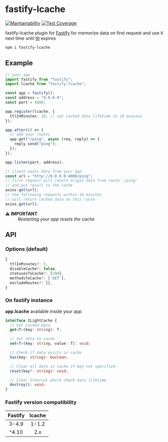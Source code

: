 # fastify-lcache

[![Maintainability](https://api.codeclimate.com/v1/badges/6dfec3501aa3eb441bab/maintainability)](https://codeclimate.com/github/denbon05/fastify-lcache/maintainability)
[![Test Coverage](https://api.codeclimate.com/v1/badges/6dfec3501aa3eb441bab/test_coverage)](https://codeclimate.com/github/denbon05/fastify-lcache/test_coverage)

<p>fastify-lcache plugin for <a href="https://www.fastify.io/" target="_blank">Fastify</a> for memorize
data on first request and use it next time until <a href="https://en.wikipedia.org/wiki/Time_to_live"  target="_blank">ttl</a> expires</p>

```bash
npm i fastify-lcache
```

## Example

```ts
// your app
import fastify from "fastify";
import lcache from "fastify-lcache";

const app = fastify();
const address = "0.0.0.0";
const port = 4000;

app.register(lcache, {
  ttlInMinutes: 10, // set cached data lifetime to 10 minutes
});

app.after(() => {
  // add your routes
  app.get("/ping", async (req, reply) => {
    reply.send("pong");
  });
});

app.listen(port, address);
```

```ts
// client wants data from your app
const url = "http://0.0.0.0:4000/ping";
// first request will return origin data from route '/ping'
// and put result to the cache
axios.get(url);
// the following requests within 10 minutes
// will return cached data on this route
axios.get(url);
```

<dl>
<dt><b>⚠️ IMPORTANT</b></dt>
<dd><i>Restarting your app resets the cache</i></dd>
</dl>

## API

### Options (default)

```ts
{
  ttlInMinutes?: 5,
  disableCache?: false,
  statusesToCache?: [200],
  methodsToCache?: ['GET'],
  excludeRoutes?: [],
}
```

### On fastify instance

<p><b>app.lcache</b> available inside your app</p>

```ts
interface ILightCache {
  // Get cached data
  get<T>(key: string): T;

  // Set data to cache
  set<T>(key: string, value: T): void;

  // Check if data exists in cache
  has(key: string): boolean;

  // Clear all data in cache if key not specified
  reset(key?: string): void;

  // Clear Interval which check data lifetime
  destroy(): void;
}
```

### Fastify version compatibility

| Fastify | lcache |
| :-----: | :----: |
|  3-4.9  | 1-1.2  |
|  ^4.10  |  2.x   |
